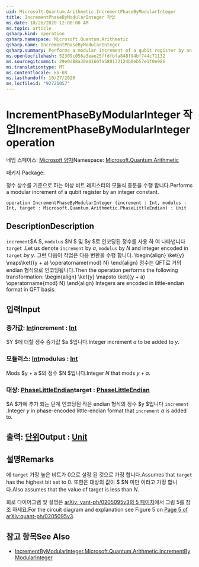 ```yaml
---
uid: Microsoft.Quantum.Arithmetic.IncrementPhaseByModularInteger
title: IncrementPhaseByModularInteger 작업
ms.date: 10/26/2020 12:00:00 AM
ms.topic: article
qsharp.kind: operation
qsharp.namespace: Microsoft.Quantum.Arithmetic
qsharp.name: IncrementPhaseByModularInteger
qsharp.summary: Performs a modular increment of a qubit register by an integer constant.
ms.openlocfilehash: 52309c056a3eae25ffdfbfa848f94bf744c71132
ms.sourcegitcommit: 29e0d88a30e4166fa580132124b0eb57e1f0e986
ms.translationtype: MT
ms.contentlocale: ko-KR
ms.lasthandoff: 10/27/2020
ms.locfileid: "92721057"
---
```

# <a name="incrementphasebymodularinteger-operation"></a><span data-ttu-id="a7921-102">IncrementPhaseByModularInteger 작업</span><span class="sxs-lookup"><span data-stu-id="a7921-102">IncrementPhaseByModularInteger operation</span></span>

<span data-ttu-id="a7921-103">네임 스페이스: [Microsoft 양자](xref:Microsoft.Quantum.Arithmetic)</span><span class="sxs-lookup"><span data-stu-id="a7921-103">Namespace: [Microsoft.Quantum.Arithmetic](xref:Microsoft.Quantum.Arithmetic)</span></span>

<span data-ttu-id="a7921-104">패키지 [](https://nuget.org/packages/)</span><span class="sxs-lookup"><span data-stu-id="a7921-104">Package: [](https://nuget.org/packages/)</span></span>


<span data-ttu-id="a7921-105">정수 상수를 기준으로 하는 이상 비트 레지스터의 모듈식 증분을 수행 합니다.</span><span class="sxs-lookup"><span data-stu-id="a7921-105">Performs a modular increment of a qubit register by an integer constant.</span></span>

```qsharp
operation IncrementPhaseByModularInteger (increment : Int, modulus : Int, target : Microsoft.Quantum.Arithmetic.PhaseLittleEndian) : Unit
```


## <a name="description"></a><span data-ttu-id="a7921-106">Description</span><span class="sxs-lookup"><span data-stu-id="a7921-106">Description</span></span>

<span data-ttu-id="a7921-107">`increment`$A $, `modulus` $N $ 및 $y $로 인코딩된 정수를 사용 하 여 나타냅니다 `target` .</span><span class="sxs-lookup"><span data-stu-id="a7921-107">Let us denote `increment` by $a$, `modulus` by $N$ and integer encoded in `target` by $y$.</span></span>
<span data-ttu-id="a7921-108">그런 다음이 작업은 다음 변환을 수행 합니다. \begin{align} \ket{y} \maps\ket{(y + a) \operatorname{mod} N} \end{align} 정수는 QFT로 거의 endian 형식으로 인코딩됩니다.</span><span class="sxs-lookup"><span data-stu-id="a7921-108">Then the operation performs the following transformation: \begin{align} \ket{y} \mapsto \ket{(y + a) \operatorname{mod} N} \end{align} Integers are encoded in little-endian format in QFT basis.</span></span>

## <a name="input"></a><span data-ttu-id="a7921-109">입력</span><span class="sxs-lookup"><span data-stu-id="a7921-109">Input</span></span>

### <a name="increment--int"></a><span data-ttu-id="a7921-110">증가값: [Int](xref:microsoft.quantum.lang-ref.int)</span><span class="sxs-lookup"><span data-stu-id="a7921-110">increment : [Int](xref:microsoft.quantum.lang-ref.int)</span></span>

<span data-ttu-id="a7921-111">$Y $에 더할 정수 증가값 $a $입니다.</span><span class="sxs-lookup"><span data-stu-id="a7921-111">Integer increment $a$ to be added to $y$.</span></span>


### <a name="modulus--int"></a><span data-ttu-id="a7921-112">모듈러스: [Int](xref:microsoft.quantum.lang-ref.int)</span><span class="sxs-lookup"><span data-stu-id="a7921-112">modulus : [Int](xref:microsoft.quantum.lang-ref.int)</span></span>

<span data-ttu-id="a7921-113">Mods $y + a $의 정수 $N $입니다.</span><span class="sxs-lookup"><span data-stu-id="a7921-113">Integer $N$ that mods $y + a$.</span></span>


### <a name="target--phaselittleendian"></a><span data-ttu-id="a7921-114">대상: [PhaseLittleEndian](xref:Microsoft.Quantum.Arithmetic.PhaseLittleEndian)</span><span class="sxs-lookup"><span data-stu-id="a7921-114">target : [PhaseLittleEndian](xref:Microsoft.Quantum.Arithmetic.PhaseLittleEndian)</span></span>

<span data-ttu-id="a7921-115">$A $가에 추가 되는 단계 인코딩된 작은 endian 형식의 정수 $y $입니다 `increment` .</span><span class="sxs-lookup"><span data-stu-id="a7921-115">Integer $y$ in phase-encoded little-endian format that `increment` $a$ is added to.</span></span>



## <a name="output--unit"></a><span data-ttu-id="a7921-116">출력: [단위](xref:microsoft.quantum.lang-ref.unit)</span><span class="sxs-lookup"><span data-stu-id="a7921-116">Output : [Unit](xref:microsoft.quantum.lang-ref.unit)</span></span>



## <a name="remarks"></a><span data-ttu-id="a7921-117">설명</span><span class="sxs-lookup"><span data-stu-id="a7921-117">Remarks</span></span>

<span data-ttu-id="a7921-118">에 `target` 가장 높은 비트가 0으로 설정 된 것으로 가정 합니다.</span><span class="sxs-lookup"><span data-stu-id="a7921-118">Assumes that `target` has the highest bit set to 0.</span></span>
<span data-ttu-id="a7921-119">또한은 대상의 값이 $ $N 미만 이라고 가정 합니다.</span><span class="sxs-lookup"><span data-stu-id="a7921-119">Also assumes that the value of target is less than $N$.</span></span>

<span data-ttu-id="a7921-120">회로 다이어그램 및 설명은 [arXiv: vant-ph/0205095v3의 5 페이지](https://arxiv.org/pdf/quant-ph/0205095v3.pdf#page=5)에서 그림 5를 참조 하세요.</span><span class="sxs-lookup"><span data-stu-id="a7921-120">For the circuit diagram and explanation see Figure 5 on [Page 5 of arXiv:quant-ph/0205095v3](https://arxiv.org/pdf/quant-ph/0205095v3.pdf#page=5).</span></span>

## <a name="see-also"></a><span data-ttu-id="a7921-121">참고 항목</span><span class="sxs-lookup"><span data-stu-id="a7921-121">See Also</span></span>

- [<span data-ttu-id="a7921-122">IncrementByModularInteger.</span><span class="sxs-lookup"><span data-stu-id="a7921-122">Microsoft.Quantum.Arithmetic.IncrementByModularInteger</span></span>](xref:Microsoft.Quantum.Arithmetic.IncrementByModularInteger)